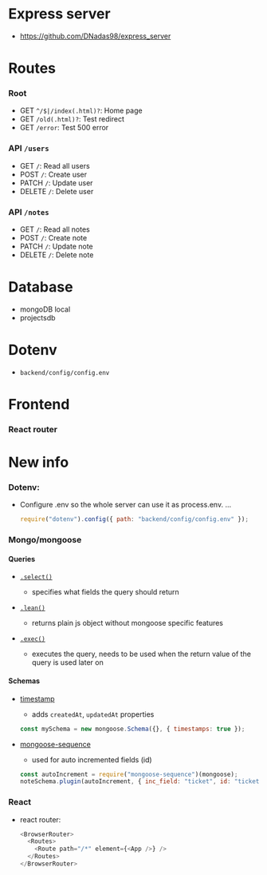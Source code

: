 # Express server

- https://github.com/DNadas98/express_server

# Routes

### Root

- GET `^/$|/index(.html)?`: Home page
- GET `/old(.html)?`: Test redirect
- GET `/error`: Test 500 error

### API `/users`

- GET `/`: Read all users
- POST `/`: Create user
- PATCH `/`: Update user
- DELETE `/`: Delete user

### API `/notes`

- GET `/`: Read all notes
- POST `/`: Create note
- PATCH `/`: Update note
- DELETE `/`: Delete note

# Database

- mongoDB local
- projectsdb

# Dotenv

- `backend/config/config.env`

# Frontend

### React router

# New info

### Dotenv:

- Configure .env so the whole server can use it as process.env. ...
  ```js
  require("dotenv").config({ path: "backend/config/config.env" });
  ```

### Mongo/mongoose

#### Queries

- [`.select()`](https://devdocs.io/mongoose/api/query#query_Query-select)
  - specifies what fields the query should return
- [`.lean()`](https://devdocs.io/mongoose/api/query#query_Query-lean)
  - returns plain js object without mongoose specific features
- [`.exec()`](https://devdocs.io/mongoose/api/query#query_Query-exec)

  - executes the query, needs to be used when the return value of the query is used later on

#### Schemas

- [timestamp](https://mongoosejs.com/docs/timestamps.html)

  - adds `createdAt`, `updatedAt` properties

  ```js
  const mySchema = new mongoose.Schema({}, { timestamps: true });
  ```

- [mongoose-sequence](https://www.npmjs.com/package/mongoose-sequence)

  - used for auto incremented fields (id)

  ```js
  const autoIncrement = require("mongoose-sequence")(mongoose);
  noteSchema.plugin(autoIncrement, { inc_field: "ticket", id: "ticketNums", start_seq: 1 });
  ```

### React

- react router:
  ```js
  <BrowserRouter>
    <Routes>
      <Route path="/*" element={<App />} />
    </Routes>
  </BrowserRouter>
  ```

